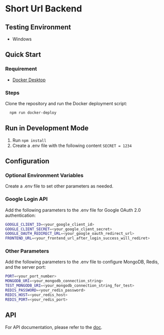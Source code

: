 # Short Url Backend

## Testing Environment

* Windows

## Quick Start

### Requirement

* [Docker Desktop](https://www.docker.com/products/docker-desktop/)

### Steps

Clone the repository and run the Docker deployment script:
  
  ```bash
    npm run docker-deploy
  ```

## Run in Development Mode

1. Run `npm install`
2. Create a .env file with the following content `SECRET = 1234`

## Configuration

### Optional Environment Variables

Create a .env file to set other parameters as needed.

### Google Login API

Add the following parameters to the .env file for Google OAuth 2.0 authentication:

```bash
GOOGLE_CLIENT_ID=<your_google_client_id>
GOOGLE_CLIENT_SECRET=<your_google_client_secret>
GOOGLE_OAUTH_REDIRECT_URL=<your_google_oauth_redirect_url>
FRONTEND_URL=<your_frontend_url_after_login_success_will_rediret>
```

### Other Parameters

Add the following parameters to the .env file to configure MongoDB, Redis, and the server port:

```bash
PORT=<your_port_number>
MONGODB_URI=<your_mongodb_connection_string>
TEST_MONGODB_URI=<your_mongodb_connection_string_for_test>
REDIS_PASSWORD=<your_redis_password>
REDIS_HOST=<your_redis_host>
REDIS_PORT=<your_redis_port>
```

## API

For API documentation, please refer to the [doc](/docs/api/short%20url).
